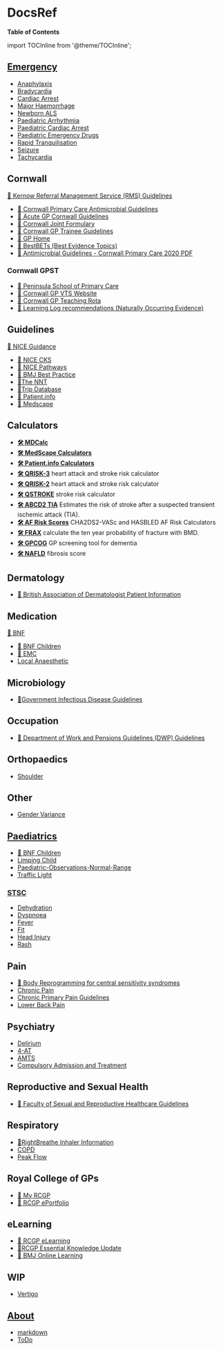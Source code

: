 # DocsRef

**Table of Contents**
<!-- following code generates TOC in Docusaurus-->

import TOCInline from '@theme/TOCInline';

## [Emergency](Emergency/index.md)
- [Anaphylaxis](Emergency/anaphylaxis.md)
- [Bradycardia](Emergency/Bradycardia.md)
- [Cardiac Arrest](Emergency/Cardiac%20Arrest.md)
- [Major Haemorrhage](Emergency/Major%20Haemorrhage.md)
- [Newborn ALS](Emergency/Newborn%20ALS.md)
- [Paediatric Arrhythmia](Emergency/Paediatric%20Arrhythmia.md)
- [Paediatric Cardiac Arrest](Emergency/Paediatric%20Cardiac%20Arrest.md)
- [Paediatric Emergency Drugs](Emergency/Paediatric%20Emergency%20Drugs.md)
- [Rapid Tranquilisation](Emergency/Rapid%20Tranquilisation.md)
- [Seizure](Emergency/Seizure.md)
- [Tachycardia](Emergency/Tachycardia.md)

## Cornwall
 [🔗 Kernow Referral Management Service (RMS) Guidelines](https://rms.kernowccg.nhs.uk/primary_care_clinical_referral_criteria)
- [🔗 Cornwall Primary Care Antimicrobial Guidelines](https://viewer.microguide.global/guide/1000000207)
- [🔗 Acute GP Cornwall Guidelines](https://www.acutegpcornwall.com/)
- [🔗 Cornwall Joint Formulary](https://www.eclipsesolutions.org/cornwall/)
- [🔗 Cornwall GP Trainee Guidelines](https://gp-training.hee.nhs.uk/cornwall/useful-links/)
- [🔗 GP Home](http://www.gphome.com/)
- [🔗 BestBETs (Best Evidence Topics)](https://bestbets.org/)
- [🔗 Antimicrobial Guidelines - Cornwall Primary Care 2020 PDF](attachments/KernowAntimicrobialGuidelines2020.pdf )

### Cornwall GPST
- [🔗 Peninsula School of Primary Care](https://primarycare.peninsuladeanery.nhs.uk/)
- [🔗 Cornwall GP VTS Website](https://gp-training.hee.nhs.uk/cornwall/)
- [🔗 Cornwall GP Teaching Rota](https://docs.google.com/document/d/1Vo5LZbB2s5lXR_JRyIMSrIcvG2wu2fg-xGB-Lu3PnKc/edit)
- [🔗 Learning Log recommendations (Naturally Occurring Evidence)](https://primarycare.peninsuladeanery.nhs.uk/about-us/gp-specialty-trainees/learning-log-recommendations-naturally-occurring-evidence/)

## Guidelines
 [🔗 NICE Guidance](https://www.nice.org.uk/guidance)
- [🔗 NICE CKS](https://cks.nice.org.uk/)
- [🔗 NICE Pathways](https://pathways.nice.org.uk/)
- [🔗 BMJ Best Practice](https://bestpractice.bmj.com/)
- [🔗The NNT](https://www.thennt.com/)
- [🔗Trip Database](https://www.tripdatabase.com/)
- [🔗 Patient.info](https://patient.info/)
- [🔗 Medscape](https://emedicine.medscape.com/)


## Calculators
- **[🛠 MDCalc](https://www.mdcalc.com/)**
- **[🛠 MedScape Calculators](https://reference.medscape.com/guide/medical-calculators)**
- **[🛠 Patient.info Calculators](https://patient.info/medical-calculators)**
- **[🛠 QRISK-3](https://qrisk.org/three/)** heart attack and stroke risk calculator
- **[🛠 QRISK-2](https://qrisk.org/2017/)** heart attack and stroke risk calculator
- **[🛠 QSTROKE](https://qstroke.org/)** stroke risk calculator
- **[🛠 ABCD2 TIA](https://www.mdcalc.com/abcd2-score-tia)** Estimates the risk of stroke after a suspected transient ischemic attack (TIA).
- **[🛠 AF Risk Scores](https://www.chadsvasc.org/)** CHA2DS2-VASc and HASBLED AF Risk Calculators
- **[🛠 FRAX](https://www.sheffield.ac.uk/FRAX/tool.aspx)** calculate the ten year probability of fracture with BMD.
- **[🛠 GPCOG](https://patient.info/doctor/general-practitioner-assessment-of-cognition-gpcog-score)** GP screening tool for dementia
- **[🛠 NAFLD](https://nafldscore.com/)** fibrosis score

## Dermatology
- [🔗 British Association of Dermatologist Patient Information](https://www.bad.org.uk/for-the-public/patient-information-leaflets)

## Medication
 [🔗 BNF](https://bnf.nice.org.uk/)
- [🔗 BNF Children](https://bnfc.nice.org.uk/)
- [🔗 EMC](https://www.medicines.org.uk/emc)
- [Local Anaesthetic](Drugs/Local%20Anaesthetic.md)

## Microbiology
 - [🔗Government Infectious Disease Guidelines](https://www.gov.uk/topic/health-protection/infectious-diseases)

## Occupation
 - [🔗 Department of Work and Pensions Guidelines (DWP) Guidelines](https://www.gov.uk/government/collections/healthcare-practitioners-guidance-and-information-from-dwp)


## Orthopaedics
- [Shoulder](Orthopaedics/Shoulder.md)

## Other
- [Gender Variance](Other/Gender%20Variance.md)

## [Paediatrics](Paediatrics/index.md)
- [🔗 BNF Children](https://bnfc.nice.org.uk/)
- [Limping Child](Paediatrics/Limping%20Child.md)
- [Paediatric-Observations-Normal-Range](Paediatrics/Paediatric-Observations-Normal-Range.md)
- [Traffic Light](Paediatrics/Traffic%20Light.md)

### [STSC](Paediatrics/STSC/STSC.md)
- [Dehydration](Paediatrics/STSC/Dehydration.md)
- [Dyspnoea](Paediatrics/STSC/Dyspnoea.md)
- [Fever](Paediatrics/STSC/Fever.md)
- [Fit](Paediatrics/STSC/Fit.md)
- [Head Injury](Paediatrics/STSC/Head%20Injury.md)
- [Rash](Paediatrics/STSC/Rash.md)


## Pain
- [🔗 Body Reprogramming for central sensitivity syndromes](http://www.bodyreprogramming.org/)
- [Chronic Pain](Pain/Chronic%20Pain.md)
- [Chronic Primary Pain Guidelines](Pain/Chronic%20Primary%20Pain%20Guidelines.md)
- [Lower Back Pain](Pain/Lower%20Back%20Pain.md)

## Psychiatry
- [Delirium](Psychiatry/Delirium.md)
- [4-AT](Psychiatry/4-AT.md)
- [AMTS](Psychiatry/AMTS.md)
- [Compulsory Admission and Treatment](Psychiatry/Compulsory%20Admission%20and%20Treatment.md)

## Reproductive and Sexual Health
- [🔗 Faculty of Sexual and Reproductive Healthcare Guidelines](https://www.fsrh.org/standards-and-guidance/)

## Respiratory
- [🔗RightBreathe Inhaler Information](https://www.rightbreathe.com/)
- [COPD](Respiratory/COPD.md)
- [Peak Flow](Respiratory/Peak%20Flow.md)

## Royal College of GPs
- [🔗 My RCGP](https://www.rcgp.org.uk/my-rcgp.aspx)
- [🔗 RCGP ePortfolio](https://www.fourteenfish.com/portfolio)


## eLearning
- [🔗 RCGP eLearning](https://elearning.rcgp.org.uk/)
- [🔗RCGP Essential Knowledge Update](https://elearning.rcgp.org.uk/course/index.php?categoryid=2)
- [🔗 BMJ Online Learning](https://new-learning.bmj.com/)

## WIP
- [Vertigo](WIP/Vertigo.md)

## [About](About/index.md)
- [markdown](About/markdown.md)
- [ToDo](About/ToDo.md)



